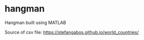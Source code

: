 # hangman
Hangman built using MATLAB

Source of csv file: https://stefangabos.github.io/world_countries/
